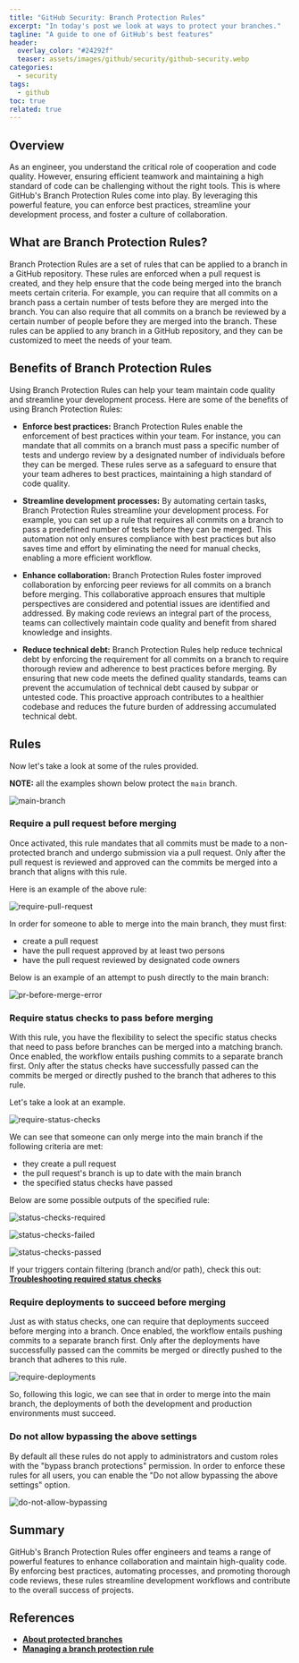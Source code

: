 ```yaml
---
title: "GitHub Security: Branch Protection Rules"
excerpt: "In today's post we look at ways to protect your branches."
tagline: "A guide to one of GitHub's best features"
header:
  overlay_color: "#24292f"
  teaser: assets/images/github/security/github-security.webp
categories:
  - security
tags:
  - github
toc: true
related: true
---
```


## Overview

As an engineer, you understand the critical role of cooperation and code quality. However, ensuring efficient teamwork and maintaining a high standard of code can be challenging without the right tools. This is where GitHub's Branch Protection Rules come into play. By leveraging this powerful feature, you can enforce best practices, streamline your development process, and foster a culture of collaboration.

## What are Branch Protection Rules?

Branch Protection Rules are a set of rules that can be applied to a branch in a GitHub repository. These rules are enforced when a pull request is created, and they help ensure that the code being merged into the branch meets certain criteria. For example, you can require that all commits on a branch pass a certain number of tests before they are merged into the branch. You can also require that all commits on a branch be reviewed by a certain number of people before they are merged into the branch. These rules can be applied to any branch in a GitHub repository, and they can be customized to meet the needs of your team.

## Benefits of Branch Protection Rules

Using Branch Protection Rules can help your team maintain code quality and streamline your development process. Here are some of the benefits of using Branch Protection Rules:

- **Enforce best practices:** Branch Protection Rules enable the enforcement of best practices within your team. For instance, you can mandate that all commits on a branch must pass a specific number of tests and undergo review by a designated number of individuals before they can be merged. These rules serve as a safeguard to ensure that your team adheres to best practices, maintaining a high standard of code quality.

- **Streamline development processes:** By automating certain tasks, Branch Protection Rules streamline your development process. For example, you can set up a rule that requires all commits on a branch to pass a predefined number of tests before they can be merged. This automation not only ensures compliance with best practices but also saves time and effort by eliminating the need for manual checks, enabling a more efficient workflow.

- **Enhance collaboration:** Branch Protection Rules foster improved collaboration by enforcing peer reviews for all commits on a branch before merging. This collaborative approach ensures that multiple perspectives are considered and potential issues are identified and addressed. By making code reviews an integral part of the process, teams can collectively maintain code quality and benefit from shared knowledge and insights.

- **Reduce technical debt:** Branch Protection Rules help reduce technical debt by enforcing the requirement for all commits on a branch to require thorough review and adherence to best practices before merging. By ensuring that new code meets the defined quality standards, teams can prevent the accumulation of technical debt caused by subpar or untested code. This proactive approach contributes to a healthier codebase and reduces the future burden of addressing accumulated technical debt.

## Rules

Now let's take a look at some of the rules provided.

**NOTE:** all the examples shown below protect the `main` branch.

![main-branch](/assets/images/github/security/main-branch.webp)

### Require a pull request before merging

Once activated, this rule mandates that all commits must be made to a non-protected branch and undergo submission via a pull request. Only after the pull request is reviewed and approved can the commits be merged into a branch that aligns with this rule.

Here is an example of the above rule:

![require-pull-request](/assets/images/github/security/require-pull-request.webp)

In order for someone to able to merge into the main branch, they must first:

- create a pull request
- have the pull request approved by at least two persons
- have the pull request reviewed by designated code owners

Below is an example of an attempt to push directly to the main branch:

![pr-before-merge-error](/assets/images/github/security/pr-before-merge-error.webp)

### Require status checks to pass before merging

With this rule, you have the flexibility to select the specific status checks that need to pass before branches can be merged into a matching branch. Once enabled, the workflow entails pushing commits to a separate branch first. Only after the status checks have successfully passed can the commits be merged or directly pushed to the branch that adheres to this rule.

Let's take a look at an example.

![require-status-checks](/assets/images/github/security/require-status-checks.webp)

We can see that someone can only merge into the main branch if the following criteria are met:

- they create a pull request
- the pull request's branch is up to date with the main branch
- the specified status checks have passed

Below are some possible outputs of the specified rule:

![status-checks-required](/assets/images/github/security/status-checks-required.webp)

![status-checks-failed](/assets/images/github/security/status-checks-failed.webp)

![status-checks-passed](/assets/images/github/security/status-checks-passed.webp)

If your triggers contain filtering (branch and/or path), check this out: [**Troubleshooting required status checks**](https://docs.github.com/en/repositories/configuring-branches-and-merges-in-your-repository/managing-protected-branches/troubleshooting-required-status-checks)

### Require deployments to succeed before merging

Just as with status checks, one can require that deployments succeed before merging into a branch. Once enabled, the workflow entails pushing commits to a separate branch first. Only after the deployments have successfully passed can the commits be merged or directly pushed to the branch that adheres to this rule.

![require-deployments](/assets/images/github/security/require-deployments.webp)

So, following this logic, we can see that in order to merge into the main branch, the deployments of both the development and production environments must succeed.

### Do not allow bypassing the above settings

By default all these rules do not apply to administrators and custom roles with the "bypass branch protections" permission. In order to enforce these rules for all users, you can enable the "Do not allow bypassing the above settings" option.

![do-not-allow-bypassing](/assets/images/github/security/do-not-allow-bypassing.webp)

## Summary

GitHub's Branch Protection Rules offer engineers and teams a range of powerful features to enhance collaboration and maintain high-quality code. By enforcing best practices, automating processes, and promoting thorough code reviews, these rules streamline development workflows and contribute to the overall success of projects.

## References

- [**About protected branches**](https://docs.github.com/en/repositories/configuring-branches-and-merges-in-your-repository/managing-protected-branches/about-protected-branches)
- [**Managing a branch protection rule**](https://docs.github.com/en/repositories/configuring-branches-and-merges-in-your-repository/managing-protected-branches/managing-a-branch-protection-rule)
